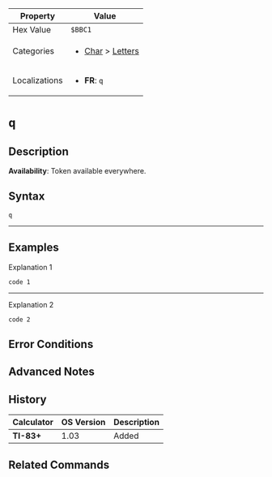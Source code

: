 | Property      | Value |
|---------------|-------|
| Hex Value     | `$BBC1`|
| Categories    | <ul><li>[Char](<../categories/Char.md>) > [Letters](<../categories/Char.md#Letters>)</li></ul> |
| Localizations | <ul><li><b>FR</b>: `q`</li></ul> |

# `q`

## Description



<b>Availability</b>: Token available everywhere.

## Syntax
`q`

<hr>

## Examples

Explanation 1
```ti-basic
code 1
```
---
Explanation 2
```ti-basic
code 2
```

## Error Conditions


## Advanced Notes


## History
| Calculator | OS Version | Description |
|------------|------------|-------------|
| <b>TI-83+</b> | 1.03 | Added |

## Related Commands

